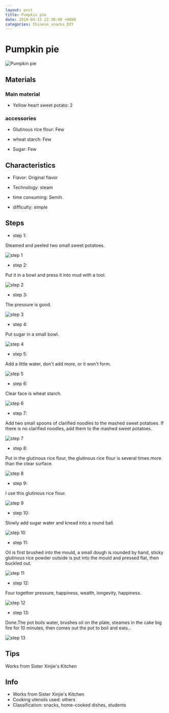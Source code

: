 ```yaml
---
layout: post
title: Pumpkin pie
date: 2019-04-15 22:30:00 +0800
categories: Chinese_snacks_DIY
---
```


# Pumpkin pie

![Pumpkin pie](/img/452726/452726.jpg)

## Materials

### Main material

- Yellow heart sweet potato: 2

### accessories

- Glutinous rice flour: Few

- wheat starch: Few

- Sugar: Few

## Characteristics

- Flavor: Original flavor

- Technology: steam

- time consuming: Semih.

- difficulty: simple

## Steps

- step 1:

Steamed and peeled two small sweet potatoes.

![step 1](/img/452726/1.jpg)

- step 2:

Put it in a bowl and press it into mud with a tool.

![step 2](/img/452726/2.jpg)

- step 3:

The pressure is good.

![step 3](/img/452726/3.jpg)

- step 4:

Put sugar in a small bowl.

![step 4](/img/452726/4.jpg)

- step 5:

Add a little water, don't add more, or it won't form.

![step 5](/img/452726/5.jpg)

- step 6:

Clear face is wheat starch.

![step 6](/img/452726/6.jpg)

- step 7:

Add two small spoons of clarified noodles to the mashed sweet potatoes. If there is no clarified noodles, add them to the mashed sweet potatoes.

![step 7](/img/452726/7.jpg)

- step 8:

Put in the glutinous rice flour, the glutinous rice flour is several times more than the clear surface.

![step 8](/img/452726/8.jpg)

- step 9:

I use this glutinous rice flour.

![step 9](/img/452726/9.jpg)

- step 10:

Slowly add sugar water and knead into a round ball.

![step 10](/img/452726/10.jpg)

- step 11:

Oil is first brushed into the mould, a small dough is rounded by hand, sticky glutinous rice powder outside is put into the mould and pressed flat, then buckled out.

![step 11](/img/452726/11.jpg)

- step 12:

Four together pressure, happiness, wealth, longevity, happiness.

![step 12](/img/452726/12.jpg)

- step 13:

Done.The pot boils water, brushes oil on the plate, steames in the cake big fire for 10 minutes, then comes out the pot to boil and eats...

![step 13](/img/452726/13.jpg)

## Tips

Works from Sister Xinjie's Kitchen

## Info

- Works from Sister Xinjie's Kitchen
- Cooking utensils used: others
- Classification: snacks, home-cooked dishes, students